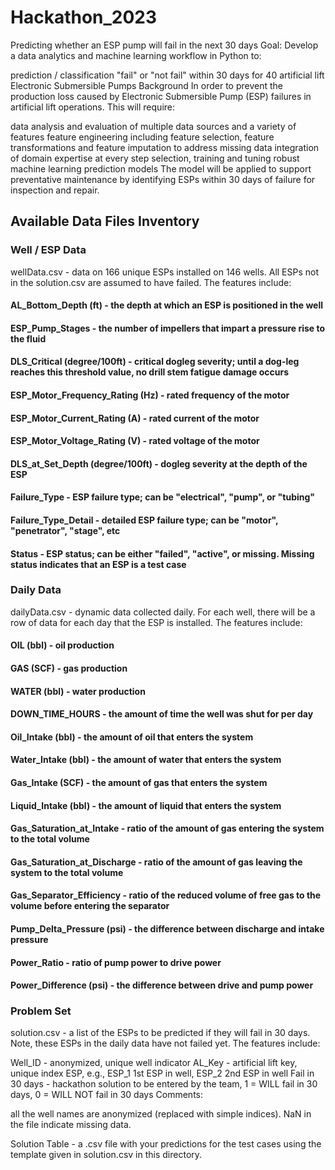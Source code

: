# Hackathon_2023
Predicting whether an ESP pump will fail in the next 30 days 
Goal: Develop a data analytics and machine learning workflow in Python to:

prediction / classification "fail" or "not fail" within 30 days for 40 artificial lift Electronic Submersible Pumps
Background
In order to prevent the production loss caused by Electronic Submersible Pump (ESP) failures in artificial lift operations.
This will require:

data analysis and evaluation of multiple data sources and a variety of features
feature engineering including feature selection, feature transformations and feature imputation to address missing data
integration of domain expertise at every step
selection, training and tuning robust machine learning prediction models
The model will be applied to support preventative maintenance by identifying ESPs within 30 days of failure for inspection and repair.

## Available Data Files Inventory

### Well / ESP Data
wellData.csv - data on 166 unique ESPs installed on 146 wells. All ESPs not in the solution.csv are assumed to have failed.
The features include:

#### AL_Bottom_Depth (ft) - the depth at which an ESP is positioned in the well
#### ESP_Pump_Stages - the number of impellers that impart a pressure rise to the fluid
#### DLS_Critical (degree/100ft) - critical dogleg severity; until a dog-leg reaches this threshold value, no drill stem fatigue damage occurs
#### ESP_Motor_Frequency_Rating (Hz) - rated frequency of the motor
#### ESP_Motor_Current_Rating (A) - rated current of the motor
#### ESP_Motor_Voltage_Rating (V) - rated voltage of the motor
#### DLS_at_Set_Depth (degree/100ft) - dogleg severity at the depth of the ESP
#### Failure_Type - ESP failure type; can be "electrical", "pump", or "tubing"
#### Failure_Type_Detail - detailed ESP failure type; can be "motor", "penetrator", "stage", etc
#### Status - ESP status; can be either "failed", "active", or missing. Missing status indicates that an ESP is a test case
### Daily Data
dailyData.csv - dynamic data collected daily. For each well, there will be a row of data for each day that the ESP is installed.
The features include:

#### OIL (bbl) - oil production
#### GAS (SCF) - gas production
#### WATER (bbl) - water production
#### DOWN_TIME_HOURS - the amount of time the well was shut for per day
#### Oil_Intake (bbl) - the amount of oil that enters the system
#### Water_Intake (bbl) - the amount of water that enters the system
#### Gas_Intake (SCF) - the amount of gas that enters the system
#### Liquid_Intake (bbl) - the amount of liquid that enters the system
#### Gas_Saturation_at_Intake - ratio of the amount of gas entering the system to the total volume
#### Gas_Saturation_at_Discharge - ratio of the amount of gas leaving the system to the total volume
#### Gas_Separator_Efficiency - ratio of the reduced volume of free gas to the volume before entering the separator
#### Pump_Delta_Pressure (psi) - the difference between discharge and intake pressure
#### Power_Ratio - ratio of pump power to drive power
#### Power_Difference (psi) - the difference between drive and pump power
### Problem Set
solution.csv - a list of the ESPs to be predicted if they will fail in 30 days. Note, these ESPs in the daily data have not failed yet.
The features include:

Well_ID - anonymized, unique well indicator
AL_Key - artificial lift key, unique index ESP, e.g., ESP_1 1st ESP in well, ESP_2 2nd ESP in well
Fail in 30 days - hackathon solution to be entered by the team, 1 = WILL fail in 30 days, 0 = WILL NOT fail in 30 days
Comments:

all the well names are anonymized (replaced with simple indices).
NaN in the file indicate missing data.

Solution Table - a .csv file with your predictions for the test cases using the template given in solution.csv in this directory.

